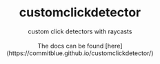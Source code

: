 <h1 align="center">
   customclickdetector
</h1>
<div align="center">custom click detectors with raycasts</div>
&nbsp;
<div align="center">The docs can be found [here](https://commitblue.github.io/customclickdetector/)</div>